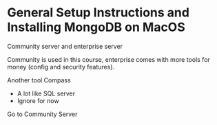 # General Setup Instructions and Installing MongoDB on MacOS

Community server and enterprise server

Community is used in this course, enterprise comes with more tools for money (config and security features).

Another tool Compass
* A lot like SQL server
* Ignore for now

Go to Community Server

